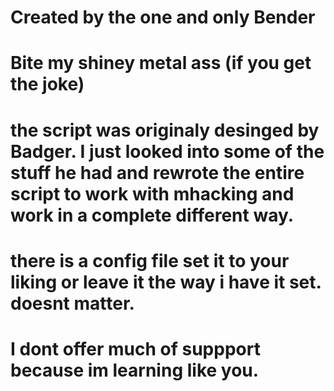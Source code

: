 # Created by the one and only Bender
# Bite my shiney metal ass (if you get the joke)


# the script was originaly desinged by Badger. I just looked into some of the stuff he had and rewrote the entire script to work with mhacking and work in a complete different way.

# there is a config file set it to your liking or leave it the way i have it set. doesnt matter.

# I dont offer much of suppport because im learning like you.

